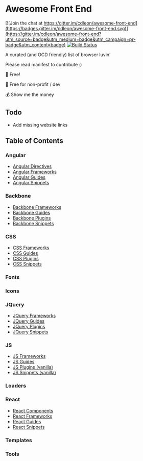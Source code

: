 # Awesome Front End

[![Join the chat at https://gitter.im/cdleon/awesome-front-end](https://badges.gitter.im/cdleon/awesome-front-end.svg)](https://gitter.im/cdleon/awesome-front-end?utm_source=badge&utm_medium=badge&utm_campaign=pr-badge&utm_content=badge)
[![Build Status](https://api.travis-ci.org/cdleon/awesome-front-end.svg?branch=master)](https://travis-ci.org/cdleon/awesome-front-end)

A curated (and OCD friendly) list of browser luvin'

Please read manifest to contribute :)

:gift_heart: Free!

:rainbow: Free for non-profit / dev

:moneybag: Show me the money

## Todo
- Add missing website links

## <a id="index"></a>Table of Contents

### Angular
 * [Angular Directives](https://github.com/cdleon/awesome-front-end/blob/master/Angular/Directives.md)
 * [Angular Frameworks](https://github.com/cdleon/awesome-front-end/blob/master/Angular/Frameworks.md)
 * [Angular Guides](https://github.com/cdleon/awesome-front-end/blob/master/Angular/Guides.md)
 * [Angular Snippets](https://github.com/cdleon/awesome-front-end/blob/master/Angular/Snippets.md)
 
### Backbone
 * [Backbone Frameworks](https://github.com/cdleon/awesome-front-end/blob/master/Backbone/Frameworks.md)
 * [Backbone Guides](https://github.com/cdleon/awesome-front-end/blob/master/Backbone/Guides.md)
 * [Backbone Plugins](https://github.com/cdleon/awesome-front-end/blob/master/Backbone/Guides.md)
 * [Backbone Snippets](https://github.com/cdleon/awesome-front-end/blob/master/Backbone/Snipepts.md)
 
### CSS
 * [CSS Frameworks](https://github.com/cdleon/awesome-front-end/blob/master/CSS/Frameworks.md)
 * [CSS Guides](https://github.com/cdleon/awesome-front-end/blob/master/CSS/Guides.md)
 * [CSS Plugins](https://github.com/cdleon/awesome-front-end/blob/master/CSS/Plugins.md)
 * [CSS Snippets](https://github.com/cdleon/awesome-front-end/blob/master/CSS/Snippets.md)
 
### Fonts

### Icons

### JQuery
 * [JQuery Frameworks](https://github.com/cdleon/awesome-front-end/blob/master/jQuery/Frameworks.md)
 * [JQuery Guides](https://github.com/cdleon/awesome-front-end/blob/master/jQuery/Guides.md)
 * [JQuery Plugins](https://github.com/cdleon/awesome-front-end/blob/master/jQuery/Plugins.md)
 * [JQuery Snippets](https://github.com/cdleon/awesome-front-end/blob/master/jQuery/Snippets.md)
 
### JS
 * [JS Frameworks](https://github.com/cdleon/awesome-front-end/blob/master/JS/Frameworks.md)
 * [JS Guides](https://github.com/cdleon/awesome-front-end/blob/master/JS/Guides.md)
 * [JS Plugins (vanilla)](https://github.com/cdleon/awesome-front-end/blob/master/JS/Plugins.md)
 * [JS Snippets (vanilla)](https://github.com/cdleon/awesome-front-end/blob/master/JS/Snippets.md)
 
### Loaders

### React
 * [React Components](https://github.com/cdleon/awesome-front-end/blob/master/React/Components.md)
 * [React Frameworks](https://github.com/cdleon/awesome-front-end/blob/master/React/Frameworks.md)
 * [React Guides](https://github.com/cdleon/awesome-front-end/blob/master/React/Guides.md)
 * [React Snippets](https://github.com/cdleon/awesome-front-end/blob/master/React/Snippets.md)
 
### Templates

### Tools
